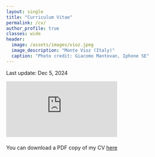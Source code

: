 ```yaml
---
layout: single
title: "Curriculum Vitae"
permalink: /cv/
author_profile: true
classes: wide
header:
  image: /assets/images/vioz.jpeg
  image_description: "Monte Vioz (Italy)"
  caption: "Photo credit: Giacomo Mantovan, Iphone SE"
---
```


Last update: Dec 5, 2024

<div style="margin-bottom: 20px;">
<embed src="https://gmantovan.github.io/assets/images/CV_Mantovan.pdf" type="application/pdf" />
</div>

<p>
You can download a PDF copy of my CV <a href="https://gmantovan.github.io/assets/images/CV_Mantovan.pdf">here</a>
</p>
